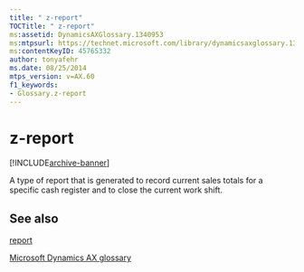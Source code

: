 ```yaml
---
title: " z-report"
TOCTitle: " z-report"
ms:assetid: DynamicsAXGlossary.1340953
ms:mtpsurl: https://technet.microsoft.com/library/dynamicsaxglossary.1340953(v=AX.60)
ms:contentKeyID: 45765332
author: tonyafehr
ms.date: 08/25/2014
mtps_version: v=AX.60
f1_keywords:
- Glossary.z-report
---
```


# z-report


[!INCLUDE[archive-banner](includes/archive-banner.md)]

A type of report that is generated to record current sales totals for a specific cash register and to close the current work shift.

## See also

[report](report.md)

[Microsoft Dynamics AX glossary](glossary/microsoft-dynamics-ax-glossary.md)

  



